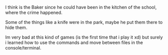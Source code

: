 I think is the Baker since he could have been in the kitchen of the school, where the crime happened.

Some of the things like a knife were in the park, maybe he put them there to hide them.

Im very bad at this kind of games (is the first time that i play it xd) but surely i learned how to use the commands and move between files in the console/terminal.
